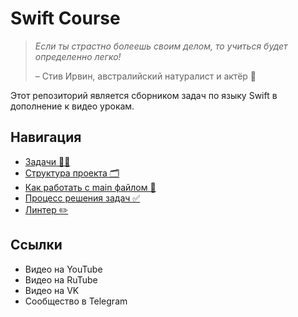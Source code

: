 # Swift Course

>_Если ты страстно болеешь своим делом, то учиться будет определенно легко!_  
>
> – Стив Ирвин, австралийский натуралист и актёр 🐛 

Этот репозиторий является сборником задач по языку Swift в дополнение к видео урокам.

## Навигация
- [Задачи 🧑‍💻](SwiftCourse/Exercises)
- [Структура проекта 🗂️](SwiftCourse/Support/Docs/repo-description.md)
- [Как работать с main файлом 🧸](SwiftCourse/Support/Docs/how-to-use-main-file.md)
- [Процесс решения задач ✅](SwiftCourse/Support/Docs/task-resolve-process.md)
- [Линтер ✏️](SwiftCourse/Support/Docs/linter.md)

## Ссылки
- Видео на YouTube
- Видео на RuTube
- Видео на VK
- Сообщество в Telegram
